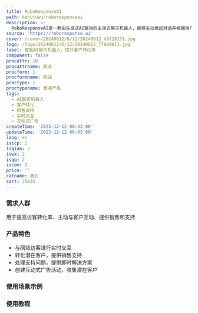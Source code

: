 ```yaml
---
title: RoboResponseAI
path: kehufuwu/roboresponseai
description: >-
  RoboResponseAI是一款由生成式AI驱动的主动式聊天机器人，能够主动发起对话并根据用户反馈不断改进，提高网站访客转化为潜在客户的比例。它能根据页面内容和访客行为引导访客提出相关问题，有效地引导和增加潜在客户的转化率。同时，它还能在用户离开前收集有价值的反馈意见，帮助您优化业务。RoboResponseAI还提供个性化、人性化的回答，让客户与您的业务更亲密。
source: 'https://roboresponse.ai'
cover: /cover/20240612/6/12/20240612_d8f28171.jpg
logo: /logo/20240612/6/12/20240612_7f6e0811.jpg
label: 智能AI聊天机器人，提升客户转化率
component: false
procattr: 10
procattrname: 商业
procform: 1
procformname: 网站
proctype: 1
proctypename: 普通产品
tags:
  - AI聊天机器人
  - 客户转化
  - 销售支持
  - 实时交互
  - 互动式广告
createTime: '2023-12-12 08:43:00'
updateTime: '2023-12-12 08:43:00'
lang: en
isicp: 2
isqian: 2
iswx: 2
isqq: 2
iscom: 2
price: ''
catname: 商业
sort: 25635
---
```




### 需求人群
用于提高访客转化率、主动与客户互动、提供销售和支持

### 产品特色
- 与网站访客进行实时交互
- 转化潜在客户，提供销售支持
- 处理支持问题，提供即时解决方案
- 创建互动式广告活动，收集潜在客户

### 使用场景示例


### 使用教程


  
